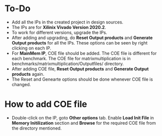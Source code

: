 # To-Do
* Add all the IPs in the created project in design sources.
* The IPs are for **Xilinix Vivado Version 2020.2**.
* To work for different versions, upgrade the IPs.
* After adding and upgrading, do **Reset Output products** and **Generate Output products** for all the IPs. These options can be seen by right clicking on each IP.
* For **MainMem IP**, COE file should be added. The COE file is different for each benchmark. The COE file for matrixmultiplication is in benchmarks/matrixmultiplication/Outputfiles/ directory. 
* After adding COE file, **Reset Output products** and **Generate Output products**  again.
* The Reset and Genearte options should be done whenever COE file is changed.
# How to add COE file
* Double-click on the IP, goto **Other options** tab. Enable **Load Init File** in **Memory Initilization** section and **Browse** for the required COE file from the directory mentioned.
